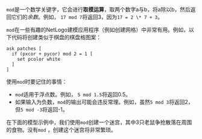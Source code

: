 `mod`是一个数学关键字，它会进行**取模运算**，取两个数字a与b，将a除以b，然后返回它们的*余数*。例如， `17 mod 7`将返回3，因为` 17 = 2 \* 7 + 3 `。

`mod`在一些有趣的NetLogo建模应用程序（例如创建网格）中非常有用。例如，以下代码将创建类似于棋盘的棋盘格图案：



```
ask patches [
  if (pxcor + pycor) mod 2 = 1 [
    set pcolor white
  ] 
]
```


使用`mod`时要记住的事情：

- `mod`适用于浮点数。例如， `5 mod 1.5`将返回0.5。
- 如果输入为负数，`mod`的输出可能会违反常理。例如，虽然`5 mod 3`将返回2，但`5 mod -3`将返回-1。


在下面的模型示例中，我们使用`mod`创建一个迷宫，其中3只老鼠争抢散落在周围的食物。没有`mod` ，创建这个迷宫将非常繁琐。

